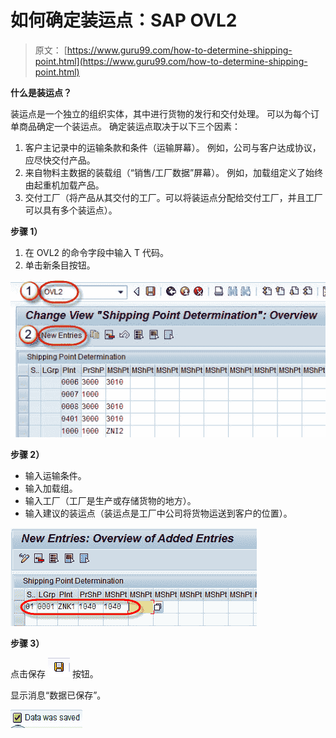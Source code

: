 # 如何确定装运点：SAP OVL2

> 原文： [https://www.guru99.com/how-to-determine-shipping-point.html](https://www.guru99.com/how-to-determine-shipping-point.html)

**什么是装运点？**

装运点是一个独立的组织实体，其中进行货物的发行和交付处理。 可以为每个订单商品确定一个装运点。 确定装运点取决于以下三个因素：

1.  客户主记录中的运输条款和条件（运输屏幕）。 例如，公司与客户达成协议，应尽快交付产品。
2.  来自物料主数据的装载组（“销售/工厂数据”屏幕）。 例如，加载组定义了始终由起重机加载产品。
3.  交付工厂（将产品从其交付的工厂。可以将装运点分配给交付工厂，并且工厂可以具有多个装运点）。

**步骤 1）**

1.  在 OVL2 的命令字段中输入 T 代码。
2.  单击新条目按钮。

![How to Determine Shipping Point: SAP OVL2](img/f595eb17136a6c8d2e9ec55378008e1e.png)

**步骤 2）**

*   输入运输条件。
*   输入加载组。
*   输入工厂（工厂是生产或存储货物的地方）。
*   输入建议的装运点（装运点是工厂中公司将货物运送到客户的位置）。

![How to Determine Shipping Point: SAP OVL2](img/8d347a796766beb8497907980cdb20bc.png)

**步骤 3）**

点击保存 ![How to Determine Shipping Point: SAP OVL2](img/f870b0998ddafab85ac2b0a459148624.png) 按钮。

显示消息“数据已保存”。

![](img/2267308825a199899fe94fb94101c193.png)